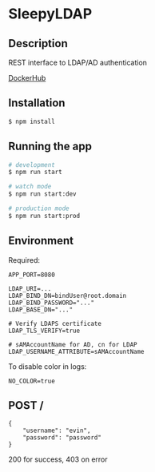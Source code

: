 # SleepyLDAP

## Description

REST interface to LDAP/AD authentication

[DockerHub](https://hub.docker.com/r/evindunn/sleepyldap)

## Installation

```bash
$ npm install
```

## Running the app

```bash
# development
$ npm run start

# watch mode
$ npm run start:dev

# production mode
$ npm run start:prod
```

## Environment
Required:
```
APP_PORT=8080

LDAP_URI=...
LDAP_BIND_DN=bindUser@root.domain
LDAP_BIND_PASSWORD="..."
LDAP_BASE_DN="..."

# Verify LDAPS certificate
LDAP_TLS_VERIFY=true

# sAMAccountName for AD, cn for LDAP
LDAP_USERNAME_ATTRIBUTE=sAMAccountName
```

To disable color in logs:
```
NO_COLOR=true
```



## POST /
```
{
    "username": "evin",
    "password": "password"
}
```
200 for success, 403 on error
